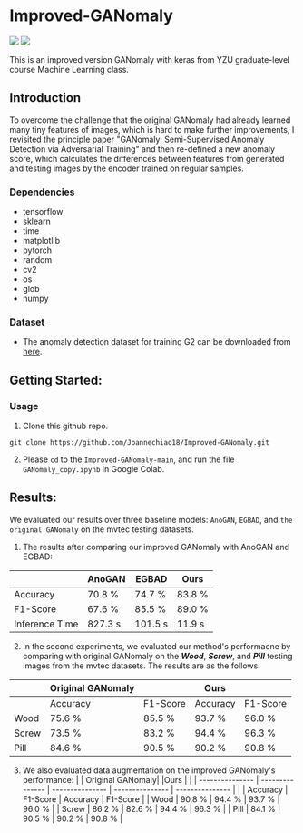# Improved-GANomaly

![](https://img.shields.io/badge/tensorflow-1.9.1-yellow)
![](https://img.shields.io/badge/Cuda-10.2-blue)


This is an improved version GANomaly with keras from YZU graduate-level course Machine Learning class. 

## Introduction 
To overcome the challenge that the original GANomaly had already learned many tiny features of images, which is hard to make further improvements, I revisited the principle paper "GANomaly: Semi-Supervised Anomaly Detection via Adversarial Training" and then re-defined a new anomaly score, which calculates the differences between features from generated and testing images by the encoder trained on regular samples.

### Dependencies
* tensorflow 
* sklearn 
* time 
* matplotlib 
* pytorch 
* random 
* cv2 
* os 
* glob 
* numpy 

### Dataset
* The anomaly detection dataset for training G2 can be downloaded from [here]([https://www.robots.ox.ac.uk/~vgg/data/flowers/102/](https://www.mvtec.com/company/research/datasets/mvtec-ad)).

## Getting Started:
### Usage
1. Clone this github repo. 
```
git clone https://github.com/Joannechiao18/Improved-GANomaly.git
```
2. Please `cd` to the `Improved-GANomaly-main`, and run the file `GANomaly_copy.ipynb` in Google Colab.

## Results:
We evaluated our results over three baseline models: `AnoGAN`, `EGBAD`, and `the original GANomaly` on the mvtec testing datasets. 
1. The results after comparing our improved GANomaly with AnoGAN and EGBAD: 

|                 | AnoGAN          | EGBAD           | Ours           |
| --------------- | --------------- | --------------- | ---------------|
| Accuracy        | 70.8 %          | 74.7 %          | 83.8 %         |
| F1-Score        | 67.6 %          | 85.5 %          | 89.0 %         |
| Inference Time  | 827.3 s         | 101.5 s         | 11.9 s         |

2. In the second experiments, we evaluated our method's performacne by comparing with original GANomaly on the ***Wood***, ***Screw***, and ***Pill*** testing images from the mvtec datasets. The results are as the follows: 

|                 | Original GANomaly|                |Ours             |                  |
| --------------- | --------------- | --------------- | --------------- | --------------- |
|                 | Accuracy        | F1-Score        | Accuracy        | F1-Score        |
| Wood            | 75.6 %          | 85.5 %          | 93.7 %          | 96.0 %          |
| Screw           | 73.5 %          | 83.2 %          | 94.4 %          | 96.3 %          |
| Pill            | 84.6 %          | 90.5 %          | 90.2 %          | 90.8 %          |

3. We also evaluated data augmentation on the improved GANomaly's performance: 
|                 | Original GANomaly|                |Ours             |                  |
| --------------- | --------------- | --------------- | --------------- | --------------- |
|                 | Accuracy        | F1-Score        | Accuracy        | F1-Score        |
| Wood            | 90.8 %          | 94.4 %          | 93.7 %          | 96.0 %          |
| Screw           | 86.2 %          | 82.6 %          | 94.4 %          | 96.3 %          |
| Pill            | 84.1 %          | 90.5 %          | 90.2 %          | 90.8 %          | 
